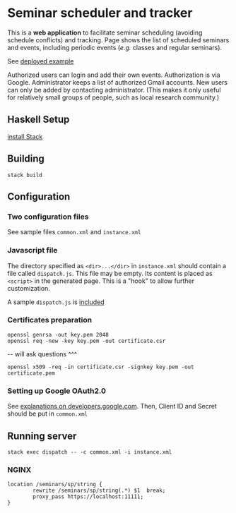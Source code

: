 # Seminar scheduler and tracker

This is a __web application__  to facilitate seminar scheduling (avoiding schedule conflicts) 
and tracking.
Page shows the list of scheduled seminars and events,
including periodic events (_e.g._ classes and regular seminars).

See [deployed example](https://andreimikhailov.com/seminars/sp/string/list)

Authorized users can login and add their own events.
Authorization is via Google.
Administrator keeps a list of authorized Gmail accounts.
New users can only be added by contacting administrator.
(This makes it only useful for relatively small groups of people, such as local research community.)

## Haskell Setup

[install Stack](https://haskell-lang.org/get-started)

## Building

	stack build

## Configuration

### Two configuration files

See sample files `common.xml` and `instance.xml`

### Javascript file

The directory specified as `<dir>...</dir>` in `instance.xml` should contain a file called `dispatch.js`.
This file may be empty.
Its content is placed as `<script>` in the generated page. This is a "hook" to allow further customization.

A sample `dispatch.js` is [included](dispatch.js)

### Certificates preparation

    openssl genrsa -out key.pem 2048
    openssl req -new -key key.pem -out certificate.csr

-- will ask questions ^^^

    openssl x509 -req -in certificate.csr -signkey key.pem -out certificate.pem

### Setting up Google OAuth2.0

See [explanations on developers.google.com](https://developers.google.com/identity/protocols/oauth2).
Then, Client ID and Secret should be put in `common.xml`

## Running server

    stack exec dispatch -- -c common.xml -i instance.xml

### NGINX

    location /seminars/sp/string {
            rewrite /seminars/sp/string(.*) $1  break;
            proxy_pass https://localhost:11111;
    }
